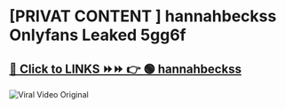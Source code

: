 
 # [PRIVAT CONTENT ] hannahbeckss Onlyfans Leaked 5gg6f

## <h2><a href="https://clipsfans.com/hannahbeckss&ref=git">🔗 Click to LINKS ⏩⏩ 👉 🟢 hannahbeckss </a></h2>

<a href="https://clipsfans.com/hannahbeckss&ref=git" rel="nofollow" data-target="animated-image.originalLink"><img src="https://i.ibb.co.com/xMMVF88/686577567.gif" alt="Viral Video Original" style="max-width: 100%; display: inline-block;" data-target="animated-image.originalImage"></a>

